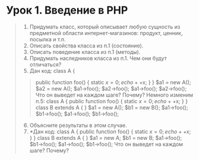 # Урок 1. Введение в PHP
>1. Придумать класс, который описывает любую сущность из предметной области интернет-магазинов: продукт, ценник, посылка и т.п.
>2. Описать свойства класса из п.1 (состояние).
>3. Описать поведение класса из п.1 (методы).
>4. Придумать наследников класса из п.1. Чем они будут отличаться?
>5. Дан код:
>class A {
>>    public function foo() {
>>        static $x = 0;
>>        echo ++$x;
>>    }
>>}
>>$a1 = new A();
>>$a2 = new A();
>>$a1->foo();
>>$a2->foo();
>>$a1->foo();
>>$a2->foo();
>Что он выведет на каждом шаге? Почему?
>Немного изменим п.5:
>class A {
>    public function foo() {
>        static $x = 0;
>        echo ++$x;
>    }
>}
>class B extends A {
>}
>$a1 = new A();
>$b1 = new B();
>$a1->foo(); 
>$b1->foo(); 
>$a1->foo(); 
>$b1->foo();
>6. Объясните результаты в этом случае.
>7. *Дан код:
>class A {
>    public function foo() {
>        static $x = 0;
>        echo ++$x;
>    }
>}
>class B extends A {
>}
>$a1 = new A;
>$b1 = new B;
>$a1->foo(); 
>$b1->foo(); 
>$a1->foo(); 
>$b1->foo(); 
>Что он выведет на каждом шаге? Почему?
